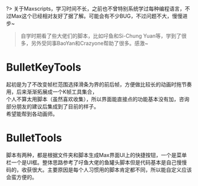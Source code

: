 ?> 关于Maxscripts，学习时间不长，之前也不曾特别系统学过每种编程语言，不过Max这个已经相对友好了据了解。可能会有不少BUG，不过问题不大，慢慢进步~

> 自学时期看了些大佬们的脚本，比如吇鱼和Si-Chung Yuan等，学到了很多，另外受同事BaoYan和Crazyone帮助了很多。感激~

# BulletKeyTools

起初是为了不改变帧栏范围选择滑条为界的前后帧，方便做比较长的动画时拖节奏用，后来渐渐拓展成一个K帧工具集合，  
个人不算太用脚本（虽然喜欢收集），所以界面能直接点的功能基本没有加，咨询部分朋友的建议后集成到了目前的样子。  
希望能帮到各动画师。


# BulletTools

脚本有两种，都是根据文件夹和脚本生成Max界面UI上的快捷按钮，一个是菜单栏一个是UI框。整体思路参考了吇鱼大佬的鱼罐头脚本但是代码基本是自己慢慢码的，收获很大。主要原因是每个人习惯用的脚本肯定都不同，所以能自定义应该会蛮方便的。

